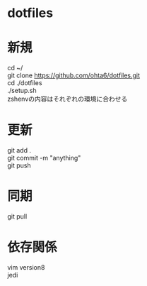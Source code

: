# dotfiles
# 新規
cd ~/  
git clone https://github.com/ohta6/dotfiles.git  
cd ./dotfiles  
./setup.sh  
zshenvの内容はそれぞれの環境に合わせる  
# 更新
git add .  
git commit -m "anything"  
git push  
# 同期
git pull  
# 依存関係
vim version8  
jedi  
